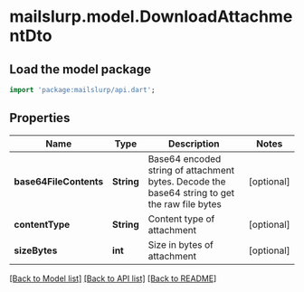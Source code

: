 # mailslurp.model.DownloadAttachmentDto

## Load the model package
```dart
import 'package:mailslurp/api.dart';
```

## Properties
Name | Type | Description | Notes
------------ | ------------- | ------------- | -------------
**base64FileContents** | **String** | Base64 encoded string of attachment bytes. Decode the base64 string to get the raw file bytes | [optional] 
**contentType** | **String** | Content type of attachment | [optional] 
**sizeBytes** | **int** | Size in bytes of attachment | [optional] 

[[Back to Model list]](../README#documentation-for-models) [[Back to API list]](../README#documentation-for-api-endpoints) [[Back to README]](../README)


